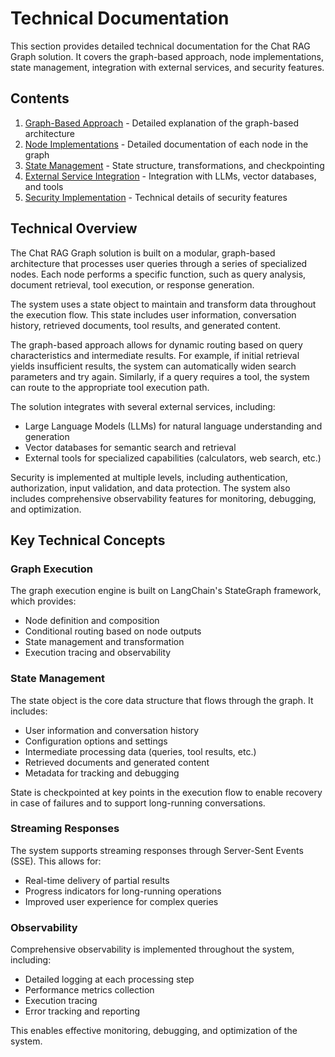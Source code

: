 # Technical Documentation

This section provides detailed technical documentation for the Chat RAG Graph solution. It covers the graph-based approach, node implementations, state management, integration with external services, and security features.

## Contents

1. [Graph-Based Approach](./graph-approach.md) - Detailed explanation of the graph-based architecture
2. [Node Implementations](./node-implementations.md) - Detailed documentation of each node in the graph
3. [State Management](./state-management.md) - State structure, transformations, and checkpointing
4. [External Service Integration](./external-services.md) - Integration with LLMs, vector databases, and tools
5. [Security Implementation](./security-implementation.md) - Technical details of security features

## Technical Overview

The Chat RAG Graph solution is built on a modular, graph-based architecture that processes user queries through a series of specialized nodes. Each node performs a specific function, such as query analysis, document retrieval, tool execution, or response generation.

The system uses a state object to maintain and transform data throughout the execution flow. This state includes user information, conversation history, retrieved documents, tool results, and generated content.

The graph-based approach allows for dynamic routing based on query characteristics and intermediate results. For example, if initial retrieval yields insufficient results, the system can automatically widen search parameters and try again. Similarly, if a query requires a tool, the system can route to the appropriate tool execution path.

The solution integrates with several external services, including:

- Large Language Models (LLMs) for natural language understanding and generation
- Vector databases for semantic search and retrieval
- External tools for specialized capabilities (calculators, web search, etc.)

Security is implemented at multiple levels, including authentication, authorization, input validation, and data protection. The system also includes comprehensive observability features for monitoring, debugging, and optimization.

## Key Technical Concepts

### Graph Execution

The graph execution engine is built on LangChain's StateGraph framework, which provides:

- Node definition and composition
- Conditional routing based on node outputs
- State management and transformation
- Execution tracing and observability

### State Management

The state object is the core data structure that flows through the graph. It includes:

- User information and conversation history
- Configuration options and settings
- Intermediate processing data (queries, tool results, etc.)
- Retrieved documents and generated content
- Metadata for tracking and debugging

State is checkpointed at key points in the execution flow to enable recovery in case of failures and to support long-running conversations.

### Streaming Responses

The system supports streaming responses through Server-Sent Events (SSE). This allows for:

- Real-time delivery of partial results
- Progress indicators for long-running operations
- Improved user experience for complex queries

### Observability

Comprehensive observability is implemented throughout the system, including:

- Detailed logging at each processing step
- Performance metrics collection
- Execution tracing
- Error tracking and reporting

This enables effective monitoring, debugging, and optimization of the system.
